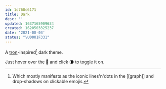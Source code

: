 ```yaml
---
id: 1c768c6171
title: Dark
desc: ''
updated: 1637165909634
created: 1620503325237
date: '2021-08-04'
status: "\U0001F331"
---
```


A [tron](https://www.google.com/search?q=tron+style&tbm=isch&ved=2ahUKEwiNlMq77brwAhVRRlMKHZ5_DYcQ2-cCegQIABAA&oq=tron+style&gs_lcp=CgNpbWcQAzICCAAyAggAMgIIADICCAAyAggAMgIIADICCAAyAggAMgIIADICCAA6BwgAELEDEEM6BAgAEENQsL1rWJbKa2Cjy2toAHAAeACAAasBiAH9BJIBAzQuMpgBAKABAaoBC2d3cy13aXotaW1nwAEB&sclient=img&ei=ReuWYM3dE9GMzQKe_7W4CA&bih=1005&biw=1920)-inspired[^graph] dark theme.

Just hover over the 🌈 and click 🌘 to toggle it on.


[^graph]: Which mostly manifests as the iconic lines'n'dots in the [[graph]] and drop-shadows on clickable emojis.
